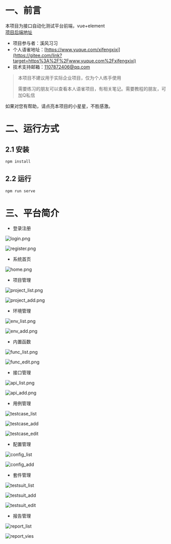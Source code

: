 # 一、前言

本项目为接口自动化测试平台前端，vue+element   
[项目后端地址](https://gitee.com/xifengxixi/platformBackend)

- 项目参与者：溪风习习
- 个人语雀地址：[https://www.yuque.com/xifengxixi](https://gitee.com/link?target=https%3A%2F%2Fwww.yuque.com%2Fxifengxixi)
- 技术支持邮箱：1107872406@qq.com

> 本项目不建议用于实际企业项目，仅为个人练手使用
>
> 需要练习的朋友可以查看本人语雀项目，有相关笔记。需要教程的朋友，可加Q私信

如果对您有帮助，请点亮本项目的小星星，不胜感激。

# 二、运行方式

## 2.1 安装

```powershell
npm install
```

## 2.2 运行

```powershell
npm run serve
```

# 三、平台简介

- 登录注册

![login.png](src/assets/img/login.png)

![register.png](src/assets/img/register.png)

- 系统首页

![home.png](src/assets/img/home.png)

- 项目管理

![project_list.png](src/assets/img/project_list.png)

![project_add.png](src/assets/img/project_add.png)

- 环境管理

![env_list.png](src/assets/img/env_list.png)

![env_add.png](src/assets/img/env_add.png)

- 内置函数

![func_list.png](src/assets/img/func_list.png)

![func_edit.png](src/assets/img/func_edit.png)

- 接口管理

![api_list.png](src/assets/img/api_list.png)

![api_add.png](src/assets/img/api_add.png)

- 用例管理

![testcase_list](src/assets/img/testcase_list.png)

![testcase_add](src/assets/img/testcase_add.png)

![testcase_edit](src/assets/img/testsuit_edit.png)

- 配置管理

![config_list](src/assets/img/config_list.png)

![config_add](src/assets/img/config_add.png)

- 套件管理

![testsuit_list](src/assets/img/testsuit_list.png)

![testsuit_add](src/assets/img/testsuit_add.png)

![testsuit_edit](src/assets/img/testsuit_edit.png)

- 报告管理

![report_list](src/assets/img/report_list.png)

![report_vies](src/assets/img/report_view.png)
